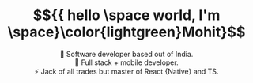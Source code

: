  
 
# $${{ hello \space world, I'm \space}\color{lightgreen}Mohit}$$

<p align="center">
🔭 Software developer based out of India.<br>
🌱 Full stack + mobile developer.<br>
⚡ Jack of all trades but master of React {Native} and TS.</b>
</p>
<!--
**mohit23x/mohit23x** is a ✨ _special_ ✨ repository because its `README.md` (this file) appears on your GitHub profile.

Here are some ideas to get you started:

- 🔭 I’m currently working on ...
- 🌱 I’m currently learning ...
- 👯 I’m looking to collaborate on ...
- 🤔 I’m looking for help with ...
- 💬 Ask me about ...
- 📫 How to reach me: ...
- 😄 Pronouns: ...
- ⚡ Fun fact: ...
-->
